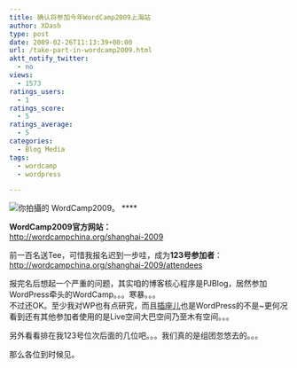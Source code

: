 ```yaml
---
title: 确认将参加今年WordCamp2009上海站
author: XDash
type: post
date: 2009-02-26T11:13:39+00:00
url: /take-part-in-wordcamp2009.html
aktt_notify_twitter:
  - no
views:
  - 1573
ratings_users:
  - 1
ratings_score:
  - 5
ratings_average:
  - 5
categories:
  - Blog Media
tags:
  - wordcamp
  - wordpress

---
```

<img decoding="async" src="http://farm4.static.flickr.com/3420/3310643305_2029837614.jpg?v=0" alt="你拍攝的 WordCamp2009。" />  
****

**WordCamp2009官方网站：**  
[http://wordcampchina.org/shanghai-2009  
][1] 

前一百名送Tee，可惜我报名迟到一步哇，成为**123号参加者**：  
[http://wordcampchina.org/shanghai-2009/attendees  
][2] 

报完名后想起一个严重的问题，其实咱的博客核心程序是PJBlog，居然参加WordPress牵头的WordCamp。。。寒暴。。。  
不过还OK。至少我对WP也有点研究，而且<a href="http://www.chazuor.com" target="_blank">插座儿</a>也是WordPress的不是~更何况看到还有其他参加者使用的是Live空间大巴空间乃至木有空间。。。

另外看看排在我123号位次后面的几位吧。。。我们真的是组团忽悠去的。。。

那么各位到时候见。

 [1]: http://wordcampchina.org/shanghai-2009
 [2]: http://wordcampchina.org/shanghai-2009/attendees